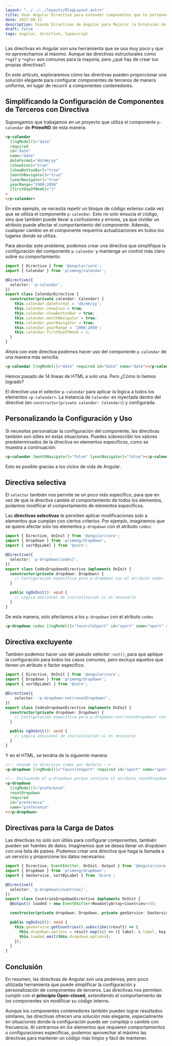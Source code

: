 ```yaml
---
layout: "../../../layouts/BlogLayout.astro"
title: Usar Angular Directive para extender componentes que te pertenecen
date: 2022-08-11
description: Usando Directivas de Angular para Mejorar la Extensión de Componentes de Terceros
draft: false
tags: angular, directive, typescript
---
```


Las directivas en Angular son una herramienta que se usa muy poco y que no aprovechamos al máximo. Aunque las directivas estructurales como `*ngIf` y `*ngFor` son comunes para la mayoría, pero ¿qué hay de crear tus propias directivas?.

En este artículo, exploraremos cómo las directivas pueden proporcionar una solución elegante para configurar componentes de terceros de manera uniforme, en lugar de recurrir a componentes contenedores.

## Simplificando la Configuración de Componentes de Terceros con Directiva

Supongamos que trabajamos en un proyecto que utiliza el componente `p-calendar` de **PrimeNG** de esta manera.

```html
<p-calendar
  [(ngModel)]="date"
  required
  id="date"
  name="date"
  dateFormat="dd/mm/yy"
  [showIcon]="true"
  [showButtonBar]="true"
  [monthNavigator]="true"
  [yearNavigator]="true"
  yearRange="1900:2050"
  [firstDayOfWeek]="1"
>
</p-calendar>
```

En este ejemplo, se necesita repetir un bloque de código extenso cada vez que se utiliza el componente `p-calendar`. Esto no solo ensucia el código, sino que también puede llevar a confusiones y errores, ya que olvidar un atributo puede afectar el comportamiento del componente. Además, cualquier cambio en el componente requeriría actualizaciones en todos los lugares donde se utiliza.

Para abordar este problema, podemos crear una directiva que simplifique la configuración del componente `p-calendar` y mantenga un control más claro sobre su comportamiento.

```typescript
import { Directive } from '@angular/core';
import { Calendar } from 'primeng/calendar';

@Directive({
  selector: 'p-calendar',
})
export class CalendarDirective {
  constructor(private calendar: Calendar) {
    this.calendar.dateFormat = 'dd/mm/yy';
    this.calendar.showIcon = true;
    this.calendar.showButtonBar = true;
    this.calendar.monthNavigator = true;
    this.calendar.yearNavigator = true;
    this.calendar.yearRange = '1900:2050';
    this.calendar.firstDayOfWeek = 1;
  }
}
```

Ahora con este directiva podemos hacer uso del componente `p-calendar` de una manera más sencilla:

```html
<p-calendar [(ngModel)]="date" required id="date" name="date"></p-calendar>
```

Hemos pasado de 14 líneas de HTML a solo una. Pero ¿Cómo lo hemos logrado?

El directive usa el selector `p-calendar` para aplicar la lógica a todos los elementos `<p-calendar>`. La instancia de `Calendar` es inyectada dentro del directive (en `constructor(private calendar: Calendar)`) y configurada.

## Personalizando la Configuración y Uso

Si necesitas personalizar la configuración del componente, las directivas también son útiles en estas situaciones. Puedes sobrescribir los valores predeterminados de la directiva en elementos específicos, como se muestra a continuación:

```html
<p-calendar [monthNavigator]="false" [yearNavigator]="false"></p-calendar>
```

Esto es posible gracias a los ciclos de vida de Angular.

## Directiva selectiva

El `selector` también nos permite se un poco más específico, para que en vez de que la directiva cambie el comportamiento de todos los elementos, podamos modificar el comportamiento de elementos específicos.

Las **directivas selectivas** te permiten aplicar modificaciones solo a elementos que cumplan con ciertos criterios. Por ejemplo, imaginemos que se quiere afectar solo los elementos `p-dropdown` con el atributo `codes`:

```typescript
import { Directive, OnInit } from '@angular/core';
import { Dropdown } from 'primeng/dropdown';
import { sortByLabel } from '@core';

@Directive({
  selector: 'p-dropdown[codes]',
})
export class CodesDropdownDirective implements OnInit {
  constructor(private dropdown: Dropdown) {
    // Configuración específica para p-dropdown con el atributo codes
  }

  public ngOnInit(): void {
    // Lógica adicional de inicialización si es necesario
  }
}
```

De esta manera, solo afectamos a los `p-dropdown` con el atributo `codes`

```html
<p-dropdown codes [(ngModel)]="favoriteSport" id="sport" name="sport" required></p-dropdown>
```

## Directiva excluyente

Tambien podemos hacer uso del pseudo selector `:not()`, para que aplique la configuración para todos los casos comunes, pero excluya aquellos que tienen un atributo o factor específico.

```typescript
import { Directive, OnInit } from '@angular/core';
import { Dropdown } from 'primeng/dropdown';
import { sortByLabel } from '@core';

@Directive({
    selector: 'p-dropdown:not(resetDropdown)',
})
export class CodesDropdownDirective implements OnInit {
  constructor(private dropdown: Dropdown) {
    // Configuración específica para p-dropdown:not(resetDropdown) con el atributo codes
  }

  public ngOnInit(): void {
    // Lógica adicional de inicialización si es necesario
  }
}
```

Y en el HTML, se tendria de la siguiente manera:

```html
<!-- Usando la directiva codes por defecto -->
<p-dropdown [(ngModel)]="favoriteSport" required id="sport" name="sport"></p-dropdown>

<!-- Excluyendo el p-dropdown porque contiene el atributo resetDropdown -->
<p-dropdown
  [(ngModel)]="preference"
  resetDropdown
  required
  id="preference"
  name="preference"
></p-dropdown>
```

## Directivas para la Carga de Datos

Las directivas no solo son útiles para configurar componentes, también pueden ser fuentes de datos. Imaginemos que se desea llenar un dropdown con una lista de países. Podemos crear una directiva que haga la llamada a un servicio y proporcione los datos necesarios:

```typescript
import { Directive, EventEmitter, OnInit, Output } from '@angular/core';
import { Dropdown } from 'primeng/dropdown';
import { GeoService, sortByLabel } from '@core';

@Directive({
  selector: 'p-dropdown[countries]',
})
export class CountriesDropdownDirective implements OnInit {
  @Output() loaded = new EventEmitter<ReadonlyArray<Countries>>();

  constructor(private dropdown: Dropdown, private geoService: GeoService) {}

  public ngOnInit(): void {
    this.geoService.getCountries().subscribe((result) => {
      this.dropdown.options = result.map((c) => ({ label: c.label, key: c.id })).sort(sortByValue);
      this.loaded.emit(this.dropdown.options);
    });
  }
}
```

## Conclusión

En resumen, las directivas de Angular son una poderosa, pero poco utilizada herramienta que puede simplificar la configuración y personalización de componentes de terceros. Las directivas nos permiten cumplir con el **principio Open-closed**, extendiendo el comportamiento de los componentes sin modificar su código interno.

Aunque los componentes contenedores también pueden lograr resultados similares, las directivas ofrecen una solución más elegante, especialmente en situaciones donde la configuración puede ser compleja o cambie con frecuencia. Al centrarnos en los elementos que requieren comportamientos o configuraciones específicas, podemos aprovechar al máximo las directivas para mantener un código más limpio y fácil de mantener.
